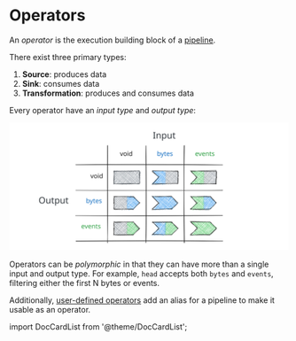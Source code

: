 # Operators

An *operator* is the execution building block of a [pipeline](pipelines.md).

There exist three primary types:

1. **Source**: produces data
2. **Sink**: consumes data
3. **Transformation**: produces and consumes data

Every operator have an *input type* and *output type*:

![Operator Types](operator-types.excalidraw.svg)

Operators can be *polymorphic* in that they can have more than a single input
and output type. For example, `head` accepts both `bytes` and `events`,
filtering either the first N bytes or events.

Additionally, [user-defined operators](language/user-defined-operators.md) add
an alias for a pipeline to make it usable as an operator.

import DocCardList from '@theme/DocCardList';

<DocCardList />
